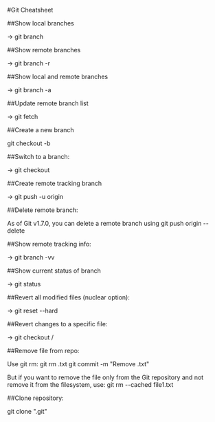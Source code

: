 #Git Cheatsheet

##Show local branches

-> git branch

##Show remote branches

-> git branch -r


##Show local and remote branches

-> git branch -a


##Update remote branch list

-> git fetch


##Create a new branch

git checkout -b <branch name>


##Switch to a branch:

-> git checkout <branch name>


##Create remote tracking branch

-> git push -u origin <branch name>


##Delete remote branch:

As of Git v1.7.0, you can delete a remote branch using
git push origin --delete <branch name>


##Show remote tracking info:

-> git branch -vv


##Show current status of branch

-> git status


##Revert all modified files (nuclear option):

-> git reset --hard


##Revert changes to a specific file:

-> git checkout <filepath>/<filename>


##Remove file from repo:

Use git rm:
git rm <filename>.txt
git commit -m "Remove <filename>.txt"

But if you want to remove the file only from the Git repository and not remove it from the filesystem, use: 
git rm --cached file1.txt


##Clone repository:

git clone "<url>.git"
















